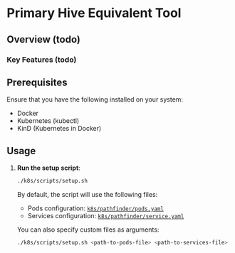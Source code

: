 # Primary Hive Equivalent Tool

## Overview (todo)


### Key Features (todo)


## Prerequisites

Ensure that you have the following installed on your system:
- Docker
- Kubernetes (kubectl)
- KinD (Kubernetes in Docker)

## Usage

1. **Run the setup script**:
    ```sh
    ./k8s/scripts/setup.sh
    ```

    By default, the script will use the following files:
    - Pods configuration: [`k8s/pathfinder/pods.yaml`](../k8s/pathfinder/pods.yaml)
    - Services configuration: [`k8s/pathfinder/service.yaml`](../k8s/pathfinder/service.yaml)

    You can also specify custom files as arguments:
    ```sh
    ./k8s/scripts/setup.sh <path-to-pods-file> <path-to-services-file>
    ```
